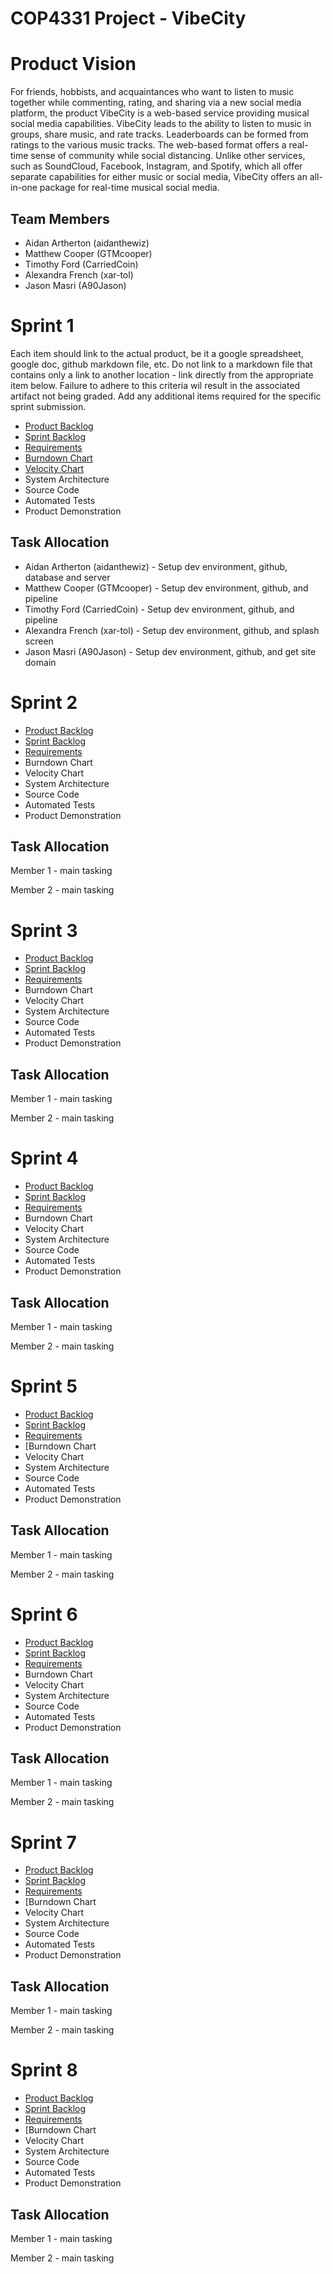 # COP4331 Project - VibeCity

# Product Vision

For friends, hobbists, and acquaintances who want to listen to music together while commenting, rating, and sharing via a new social media platform, the product VibeCity is a web-based service providing musical social media capabilities. VibeCity leads to the ability to listen to music in groups, share music, and rate tracks. Leaderboards can be formed from ratings to the various music tracks. The web-based format offers a real-time sense of community while social distancing. Unlike other services, such as SoundCloud, Facebook, Instagram, and Spotify, which all offer separate capabilities for either music or social media, VibeCity offers an all-in-one package for real-time musical social media.


## Team Members

- Aidan Artherton (aidanthewiz)
- Matthew Cooper (GTMcooper)
- Timothy Ford (CarriedCoin)
- Alexandra French (xar-tol)
- Jason Masri (A90Jason)


# Sprint 1

Each item should link to the actual product, be it a google spreadsheet, google doc, github markdown file, etc. Do not link to a markdown file that contains only a link to another location - link directly from the appropriate item below. Failure to adhere to this criteria wil result in the associated artifact not being graded. Add any additional items required for the specific sprint submission.

- [Product Backlog](https://trello.com/invite/b/kGzEyCXd/eb7f7a37c19f1087f3acb636b1ea4826/agile-sprint-board)
- [Sprint Backlog](https://trello.com/invite/b/kGzEyCXd/eb7f7a37c19f1087f3acb636b1ea4826/agile-sprint-board)
- [Requirements](https://trello.com/invite/b/kGzEyCXd/eb7f7a37c19f1087f3acb636b1ea4826/agile-sprint-board)
- [Burndown Chart](https://docs.google.com/spreadsheets/d/1yGEEeqyzDLCN3nBeql7lhTqB4HA2KVkY/edit#gid=67228042)
- [Velocity Chart](https://docs.google.com/spreadsheets/d/1GKN8_5S4X79EVxwuFSKg9TUB2OMMhvmx/edit#gid=67228042)
- System Architecture
- Source Code
- Automated Tests
- Product Demonstration

## Task Allocation

- Aidan Artherton (aidanthewiz) - Setup dev environment, github, database and server
- Matthew Cooper (GTMcooper) - Setup dev environment, github, and pipeline
- Timothy Ford (CarriedCoin) - Setup dev environment, github, and pipeline
- Alexandra French (xar-tol) - Setup dev environment, github, and splash screen
- Jason Masri (A90Jason) - Setup dev environment, github, and get site domain


# Sprint 2

- [Product Backlog](https://trello.com/invite/vibecity/e3c716541a3e60229a7b31bcac522b93)
- [Sprint Backlog](https://trello.com/invite/vibecity/e3c716541a3e60229a7b31bcac522b93)
- [Requirements](https://github.com/aidanthewiz/VibeCity/blob/master/artifacts/requirements.md)
- Burndown Chart
- Velocity Chart
- System Architecture
- Source Code
- Automated Tests
- Product Demonstration

## Task Allocation

Member 1 - main tasking

Member 2 - main tasking

# Sprint 3

- [Product Backlog](https://trello.com/invite/vibecity/e3c716541a3e60229a7b31bcac522b93)
- [Sprint Backlog](https://trello.com/invite/vibecity/e3c716541a3e60229a7b31bcac522b93)
- [Requirements](https://github.com/aidanthewiz/VibeCity/blob/master/artifacts/requirements.md)
- Burndown Chart
- Velocity Chart
- System Architecture
- Source Code
- Automated Tests
- Product Demonstration

## Task Allocation

Member 1 - main tasking

Member 2 - main tasking


# Sprint 4

- [Product Backlog](https://trello.com/invite/vibecity/e3c716541a3e60229a7b31bcac522b93)
- [Sprint Backlog](https://trello.com/invite/vibecity/e3c716541a3e60229a7b31bcac522b93)
- [Requirements](https://github.com/aidanthewiz/VibeCity/blob/master/artifacts/requirements.md)
- Burndown Chart
- Velocity Chart
- System Architecture
- Source Code
- Automated Tests
- Product Demonstration

## Task Allocation

Member 1 - main tasking

Member 2 - main tasking


# Sprint 5

- [Product Backlog](https://trello.com/invite/vibecity/e3c716541a3e60229a7b31bcac522b93)
- [Sprint Backlog](https://trello.com/invite/vibecity/e3c716541a3e60229a7b31bcac522b93)
- [Requirements](https://github.com/aidanthewiz/VibeCity/blob/master/artifacts/requirements.md)
- [Burndown Chart
- Velocity Chart
- System Architecture
- Source Code
- Automated Tests
- Product Demonstration

## Task Allocation

Member 1 - main tasking

Member 2 - main tasking


# Sprint 6

- [Product Backlog](https://trello.com/invite/vibecity/e3c716541a3e60229a7b31bcac522b93)
- [Sprint Backlog](https://trello.com/invite/vibecity/e3c716541a3e60229a7b31bcac522b93)
- [Requirements](https://github.com/aidanthewiz/VibeCity/blob/master/artifacts/requirements.md)
- Burndown Chart
- Velocity Chart
- System Architecture
- Source Code
- Automated Tests
- Product Demonstration

## Task Allocation

Member 1 - main tasking

Member 2 - main tasking


# Sprint 7

- [Product Backlog](https://trello.com/invite/vibecity/e3c716541a3e60229a7b31bcac522b93)
- [Sprint Backlog](https://trello.com/invite/vibecity/e3c716541a3e60229a7b31bcac522b93)
- [Requirements](https://github.com/aidanthewiz/VibeCity/blob/master/artifacts/requirements.md)
- [Burndown Chart
- Velocity Chart
- System Architecture
- Source Code
- Automated Tests
- Product Demonstration

## Task Allocation

Member 1 - main tasking

Member 2 - main tasking


# Sprint 8

- [Product Backlog](https://trello.com/invite/vibecity/e3c716541a3e60229a7b31bcac522b93)
- [Sprint Backlog](https://trello.com/invite/vibecity/e3c716541a3e60229a7b31bcac522b93)
- [Requirements](https://github.com/aidanthewiz/VibeCity/blob/master/artifacts/requirements.md)
- [Burndown Chart
- Velocity Chart
- System Architecture
- Source Code
- Automated Tests
- Product Demonstration

## Task Allocation

Member 1 - main tasking

Member 2 - main tasking
